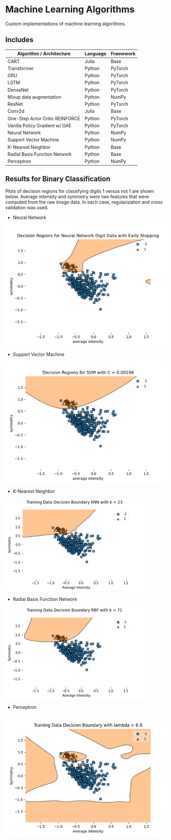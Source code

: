 # Machine Learning Algorithms
Custom implementations of machine learning algorithms.

## Includes
| Algorithm / Architecture | Language | Framework |
|--------------------------|----------|-----------|
| CART | Julia | Base |
| Transformer | Python | PyTorch |
| GRU | Python | PyTorch |
| LSTM | Python | PyTorch |
| DenseNet | Python | PyTorch |
| Mixup data augmentation | Python | NumPy |
| ResNet | Python | PyTorch |
| Conv2d | Julia | Base |
| One-Step Actor Critic REINFORCE | Python | PyTorch |
| Vanilla Policy Gradient w/ GAE | Python | PyTorch |
| Neural Network | Python | NumPy |
| Support Vector Machine | Python | NumPy |
| K-Nearest Neighbor | Python | Base |
| Radial Basis Function Network | Python | Base |
| Perceptron | Python | NumPy |


## Results for Binary Classification
Plots of decision regions for classifying digits 1 versus not 1 are shown below. Average intensity and symmetry were two features that were computed from the raw image data. In each case, regularization and cross validation was used.

- Neural Network

![neural network picture](https://github.com/thomashopkins32/MachineLearningAlgorithms/blob/main/images/nn.png)

- Support Vector Machine

![svm](https://github.com/thomashopkins32/MachineLearningAlgorithms/blob/main/images/svm.png)

- K-Nearest Neighbor

![knn](https://github.com/thomashopkins32/MachineLearningAlgorithms/blob/main/images/knn.png)

- Radial Basis Function Network

![rbf](https://github.com/thomashopkins32/MachineLearningAlgorithms/blob/main/images/rbf.png)

- Perceptron

![p](https://github.com/thomashopkins32/MachineLearningAlgorithms/blob/main/images/perceptron.png)

